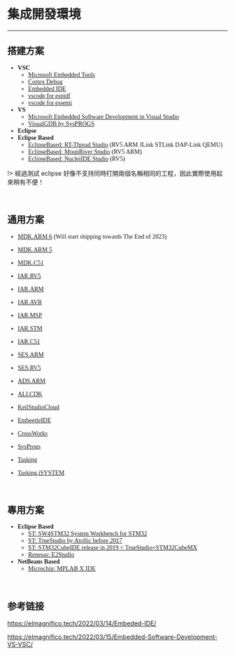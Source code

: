 # 集成開發環境 <!-- {docsify-ignore-all} -->

---

## 搭建方案

<font face="Iosevka Fixed Slab">

- **VSC**
  - [Microsoft Embedded Tools](https://devblogs.microsoft.com/cppblog/vscode-embedded-development/)
  - [Cortex Debug](https://github.com/Marus/cortex-debug/wiki)
  - [Embedded IDE](https://em-ide.com/zh-cn/)
  - [vscode for espidf](https://docs.espressif.com/projects/esp-idf/zh_CN/v4.3.1/esp32/index.html)
  - [vscode for essemi](https://www.essemi.com/index/article/plist?cid=141)
- **VS**
  - [Microsoft Embedded Software Development in Visual Studio](https://devblogs.microsoft.com/cppblog/visual-studio-embedded-development/)
  - [VisualGDB by SysPROGS](https://visualgdb.com/)
- **Eclipse**
- **Eclipse Based**
  - [EclipseBased: RT-Thread Studio](https://www.rt-thread.io/studio.html) (RV5 ARM JLink STLink DAP-Link QEMU)
  - [EclipseBased: MounRiver Studio](http://www.mounriver.com/) (RV5 ARM)
  - [EclipseBased: NucleiIDE Studio](https://www.rvmcu.com/nucleistudio.html) (RV5)

</font>

!> 經過測試 eclipse 好像不支持同時打開兩個名稱相同的工程，因此實際使用起來稍有不便！

<br>

## 通用方案

<font face="Iosevka Fixed Slab">

- [MDK.ARM 6](https://www.keil.com/pr/article/1302.htm) (Will start shipping towards The End of 2023)
- [MDK.ARM 5]()
- [MDK.C51]()
- [IAR.RV5]()
- [IAR.ARM]()
- [IAR.AVR]()
- [IAR.MSP]()
- [IAR.STM]()
- [IAR.C51]()
- [SES.ARM]()
- [SES.RV5]()
- [ADS.ARM]()
- [ALI.CDK](https://occ.t-head.cn/product?id=3864775351511420928&type=soft)


- [KeilStudioCloud](https://www.keil.arm.com/)

- [EmbeetleIDE](https://embeetle.com/#)

- [CrossWorks]()
- [SysProgs]()
- [Tasking]()
- [Tasking.iSYSTEM]()

</font>

<br>

## 專用方案

<font face="Iosevka Fixed Slab">

- **Eclipse Based**
  - [ST: SW4STM32 System Workbench for STM32](https://www.st.com/en/development-tools/sw4stm32.html)
  - [ST: TrueStudio by Atollic before 2017](https://www.st.com/en/development-tools/truestudio.html)
  - [ST: STM32CubeIDE release in 2019 = TrueStudio+STM32CubeMX]()
  - [Renesas: E2Studio](https://www.renesas.com/us/en/software-tool/e-studio)
- **NetBeans Based**
  - [Microchip: MPLAB X IDE](https://www.microchip.com/en-us/tools-resources/develop/mplab-x-ide)

</font>

<br>

## 参考链接

https://elmagnifico.tech/2022/03/14/Embeded-IDE/

https://elmagnifico.tech/2022/03/15/Embedded-Software-Development-VS-VSC/
